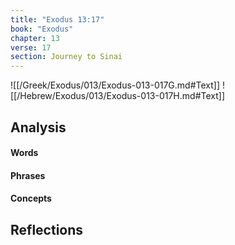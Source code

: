 ```yaml
---
title: "Exodus 13:17"
book: "Exodus"
chapter: 13
verse: 17
section: Journey to Sinai
---
```

![[/Greek/Exodus/013/Exodus-013-017G.md#Text]]
![[/Hebrew/Exodus/013/Exodus-013-017H.md#Text]]

## Analysis

#### Words

#### Phrases

#### Concepts

## Reflections
